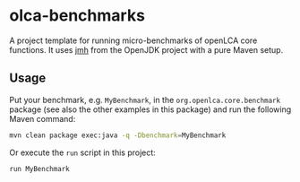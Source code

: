 # olca-benchmarks
A project template for running micro-benchmarks of openLCA core functions. It
uses [jmh](http://openjdk.java.net/projects/code-tools/jmh/) from the OpenJDK
project with a pure Maven setup.

## Usage
Put your benchmark, e.g. `MyBenchmark`, in the `org.openlca.core.benchmark`
package (see also the other examples in this package) and run the following
Maven command:

```bash
mvn clean package exec:java -q -Dbenchmark=MyBenchmark
```

Or execute the `run` script in this project:

```bash
run MyBenchmark
```
